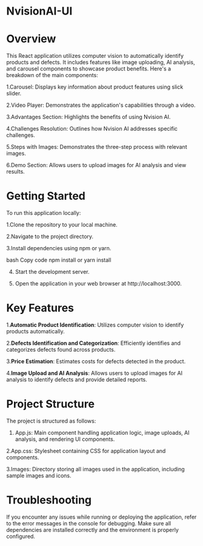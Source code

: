 # NvisionAI-UI
# Overview
This React application utilizes computer vision to automatically identify products and defects. It includes features like image uploading, AI analysis, and carousel components to showcase product benefits. Here's a breakdown of the main components:

1.Carousel: Displays key information about product features using slick slider.

2.Video Player: Demonstrates the application's capabilities through a video.

3.Advantages Section: Highlights the benefits of using Nvision AI.

4.Challenges Resolution: Outlines how Nvision AI addresses specific challenges.

5.Steps with Images: Demonstrates the three-step process with relevant images.

6.Demo Section: Allows users to upload images for AI analysis and view results.

# Getting Started

To run this application locally:

1.Clone the repository to your local machine.

2.Navigate to the project directory.

 

3.Install dependencies using npm or yarn.

bash
Copy code
npm install
 or
yarn install

4. Start the development server.

    

5. Open the application in your web browser at http://localhost:3000.
   
 # Key Features

1.**Automatic Product Identification**: Utilizes computer vision to identify products automatically.

2.**Defects Identification and Categorization**: Efficiently identifies and categorizes defects found across products.

3.**Price Estimation**: Estimates costs for defects detected in the product.

4.**Image Upload and AI Analysis**: Allows users to upload images for AI analysis to identify defects and provide detailed reports.

# Project Structure

The project is structured as follows:

1. App.js: Main component handling application logic, image uploads, AI analysis, and rendering UI components.

2.App.css: Stylesheet containing CSS for application layout and components.

3.Images: Directory storing all images used in the application, including sample images and icons.


 # Troubleshooting
If you encounter any issues while running or deploying the application, refer to the error messages in the console for debugging. Make sure all dependencies are installed correctly and the environment is properly configured.


